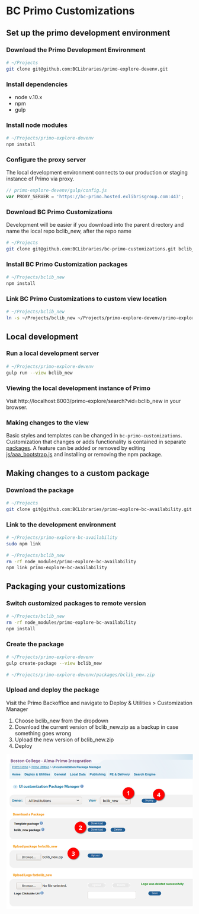 
# BC Primo Customizations

## Set up the primo development environment

### Download the Primo Development Environment 

```sh
# ~/Projects
git clone git@github.com:BCLibraries/primo-explore-devenv.git
```

### Install dependencies

- node v.10.x
- npm
- gulp

### Install node modules

```sh
# ~/Projects/primo-explore-devenv
npm install
```

### Configure the proxy server

The local development environment connects to our production or staging instance of Primo via proxy. 

```javascript
// primo-explore-devenv/gulp/config.js
var PROXY_SERVER = 'https://bc-primo.hosted.exlibrisgroup.com:443';
```

### Download BC Primo Customizations 

Development will be easier if you download into the parent directory and name the local repo bclib_new, after the repo name
```sh
# ~/Projects
git clone git@github.com:BCLibraries/bc-primo-customizations.git bclib_new
```
### Install BC Primo Customization packages

```sh
# ~/Projects/bclib_new
npm install
```

### Link BC Primo Customizations to custom view location

```sh
# ~/Projects/bclib_new
ln -s ~/Projects/bclib_new ~/Projects/primo-explore-devenv/primo-explore/custom/
```

## Local development

### Run a local development server

```sh
# ~/Projects/primo-explore-devenv
gulp run --view bclib_new
```
### Viewing the local development instance of Primo

Visit http://localhost:8003/primo-explore/search?vid=bclib_new in your browser.

### Making changes to the view

Basic styles and templates can be changed in ```bc-primo-customizations```. Customization that changes or adds functionality is contained in separate [packages](package.json). A feature can be added or removed by editing [js/aaa_bootstrap.js](js/aaa_bootstrap.js) and installing or removing the npm package.

## Making changes to a custom package

### Download the package

```sh
# ~/Projects
git clone git@github.com:BCLibraries/primo-explore-bc-availability.git
```
### Link to the development environment

~~~sh
# ~/Projects/primo-explore-bc-availability
sudo npm link
~~~

~~~sh
# ~/Projects/bclib_new
rm -rf node_modules/primo-explore-bc-availability
npm link primo-explore-bc-availability
~~~

## Packaging your customizations

### Switch customized packages to remote version

~~~sh
# ~/Projects/bclib_new
rm -rf node_modules/primo-explore-bc-availability
npm install 
~~~

### Create the package

~~~sh
# ~/Projects/primo-explore-devenv
gulp create-package --view bclib_new
~~~

~~~sh
# ~/Projects/primo-explore-devenv/packages/bclib_new.zip
~~~

### Upload and deploy the package

Visit the Primo Backoffice and navigate to Deploy & Utilities > Customization Manager

1. Choose bclib_new from the dropdown
2. Download the current version of bclib_new.zip as a backup in case something goes wrong
3. Upload the new version of bclib_new.zip
4. Deploy

![screenshot of steps to upload and deploy the package](deploy.png)
